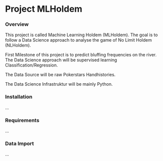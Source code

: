 
# Project MLHoldem
### Overview

This project is called Machine Learning Holdem (MLHoldem). The goal is to follow a Data Science approach to analyse the game of No Limit Holdem (NLHoldem).

First Milestone of this project is to predict bluffing frequencies on the river. The Data Science approach will be supervised learning Classification/Regression.

The Data Source will be raw Pokerstars Handhistories. 

The Data Science Infrastruktur will be mainly Python.

### Installation

...

### Requirements

...

### Data Import

...

